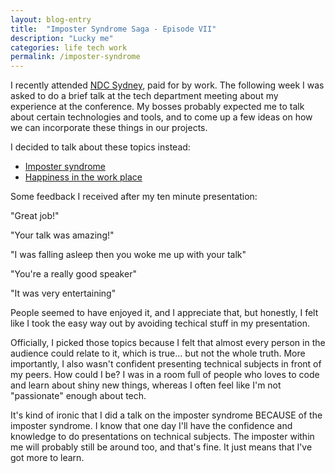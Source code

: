 ```yaml
---
layout: blog-entry
title:  "Imposter Syndrome Saga - Episode VII"
description: "Lucky me"
categories: life tech work
permalink: /imposter-syndrome
---
```

I recently attended [NDC Sydney][ndcsyd], paid for by work. The following week I was asked to do a brief talk at the tech department meeting about my experience at the conference. My bosses probably expected me to talk about certain technologies and tools, and to come up a few ideas on how we can incorporate these things in our projects.

I decided to talk about these topics instead:

- [Imposter syndrome][imposter]
- [Happiness in the work place][crappy]

Some feedback I received after my ten minute presentation:

"Great job!"

"Your talk was amazing!"

"I was falling asleep then you woke me up with your talk"

"You're a really good speaker"

"It was very entertaining"

People seemed to have enjoyed it, and I appreciate that, but honestly, I felt like I took the easy way out by avoiding techical stuff in my presentation.

Officially, I picked those topics because I felt that almost every person in the audience could relate to it, which is true... but not the whole truth. More importantly, I also wasn't confident presenting technical subjects in front of my peers. How could I be? I was in a room full of people who loves to code and learn about shiny new things, whereas I often feel like I'm not "passionate" enough about tech.

It's kind of ironic that I did a talk on the imposter syndrome BECAUSE of the imposter syndrome. I know that one day I'll have the confidence and knowledge to do presentations on technical subjects. The imposter within me will probably still be around too, and that's fine. It just means that I've got more to learn.


[ndcsyd]: https://ndcsydney.com/
[imposter]:https://www.youtube.com/watch?v=eDyLeb3rqqI
[crappy]:https://www.youtube.com/watch?v=4nL1sW-u098